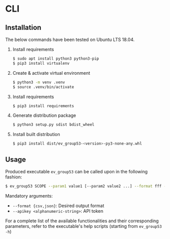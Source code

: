 # CLI

## Installation

The below commands have been tested on Ubuntu LTS 18.04.

1. Install requirements

    ```bash
    $ sudo apt install python3 python3-pip
    $ pip3 install virtualenv
    ```

2. Create & activate virtual environment

    ```bash
    $ python3 -m venv .venv
    $ source .venv/bin/activate
    ```

3. Install requirements

    ```bash
    $ pip3 install requirements
    ```

4. Generate distribution package

    ```bash
    $ python3 setup.py sdist bdist_wheel
    ```

5. Install built distribution

    ```bash
    $ pip3 install dist/ev_group53-<version>-py3-none-any.whl
    ```

## Usage

Produced executable `ev_group53` can be called upon in the following fashion:

```bash
$ ev_group53 SCOPE --param1 value1 [--param2 value2 ...] --format fff --apikey kkk
```

Mandatory arguments:

- `--format {csv,json}`: Desired output format
- `--apikey <alphanumeric-string>`: API token

For a complete list of the available functionalities and their corresponding
parameters, refer to the executable's help scripts (starting from
`ev_group53 -h`)
